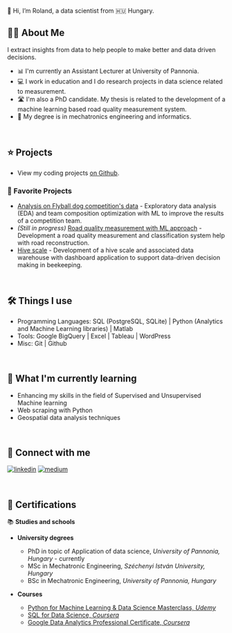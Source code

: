 [comment]: <> (build with: https://readme.so/editor markdown editor)


👋 Hi, I’m Roland, a data scientist from 🇭🇺 Hungary.

## 👨‍💻 About Me

I extract insights from data to help people to make better and data driven decisions.

- 📊 I'm currently an Assistant Lecturer at University of Pannonia.
- 💻 I work in education and I do research projects in data science related to measurement.
- 🛣️ I'm also a PhD candidate. My thesis is related to the development of a machine learning based road quality measurement system.
- 📐 My degree is in mechatronics engineering and informatics.
 
&nbsp;

## ⭐ Projects

[comment]: <> (- View my portfolio projects on my website.)
- View my coding projects [on Github](https://github.com/rolandnagy-ds?tab=repositories).

### 📌 Favorite Projects

- [Analysis on Flyball dog competition's data](https://github.com/rolandnagy-ds/flyball_race_analysis) - Exploratory data analysis (EDA) and team composition optimization with ML to improve the results of a competition team.
- *(Still in progress)* [Road quality measurement with ML approach](https://github.com/rolandnagy-ds/Road-quality-analysis-Unsupervised-learning) - Development a road quality measurement and classification system help with road reconstruction.
- [Hive scale](https://github.com/rolandnagy-ds/hive-scale) - Development of a hive scale and associated data warehouse with dashboard application to support data-driven decision making in beekeeping.
  
[comment]: <> ([Analysis of Flyball dog sport data] - Analysing the annual results of a flyball-type dog sports team and making recommendations to improve performance.)

&nbsp;

## 🛠️ Things I use

- Programming Languages: SQL (PostgreSQL, SQLite) | Python (Analytics and Machine Learning libraries) | Matlab
- Tools: Google BigQuery | Excel | Tableau | WordPress
- Misc: Git | Github

[comment]: <> (Google Looker Studio | Power BI)

&nbsp;

## 📝 What I'm currently learning

- Enhancing my skills in the field of Supervised and Unsupervised Machine learning 
- Web scraping with Python
- Geospatial data analysis techniques

&nbsp;

## 🔗 Connect with me


[![linkedin](https://img.shields.io/badge/linkedin-0A66C2?style=for-the-badge&logo=linkedin&logoColor=white)](https://www.linkedin.com/in/data-roland/)
[![medium](https://miro.medium.com/v2/resize:fit:112/1*Ra88BZ-CSTovFS2ZSURBgg.png)](https://medium.com/@rolandnagydata)


[comment]: [![twitter](https://img.shields.io/badge/twitter-1DA1F2?style=for-the-badge&logo=twitter&logoColor=white)](https://twitter.com/)
[comment]: [![portfolio](https://img.shields.io/badge/my_portfolio-000?style=for-the-badge&logo=ko-fi&logoColor=white)](https://medium.com/@rolandnagydata)

&nbsp;

## 📜 Certifications

📚 **Studies and schools**

- **University degrees**
    - PhD in topic of Application of data science, *University of Pannonia, Hungary* - currently
    - MSc in Mechatronic Engineering, *Széchenyi István University, Hungary*
    - BSc in Mechatronic Engineering, *University of Pannonia, Hungary*

- **Courses**
    - [Python for Machine Learning & Data Science Masterclass, *Udemy*](https://www.udemy.com/certificate/UC-2f3023b8-49be-4030-b411-af98105a5110/)
    - [SQL for Data Science, *Coursera*](https://www.coursera.org/account/accomplishments/verify/SER7DRUW92LP)
    - [Google Data Analytics Professional Certificate, *Coursera*](https://www.credly.com/badges/d264d68b-a0b5-4d09-b418-7b95309d1dbd/linked_in_profile)












<!--
**rolandnagy-ds/rolandnagy-ds** is a ✨ _special_ ✨ repository because its `README.md` (this file) appears on your GitHub profile.

Here are some ideas to get you started:

- 🔭 I’m currently working on ...
- 🌱 I’m currently learning ...
- 👯 I’m looking to collaborate on ...
- 🤔 I’m looking for help with ...
- 💬 Ask me about ...
- 📫 How to reach me: ...
- 😄 Pronouns: ...
- ⚡ Fun fact: ...
-->
